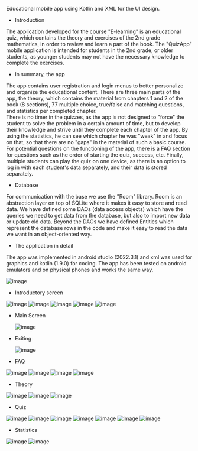 Educational mobile app using Kotlin and XML for the UI design.

- Introduction

The application developed for the course "E-learning" is an educational quiz, which contains the theory and exercises of the 2nd grade mathematics, in order to review and learn a part of the book. The "QuizApp" mobile application is intended for students in the 2nd grade, or older students, as younger students may not have the necessary knowledge to complete the exercises. 

- In summary, the app

The app contains user registration and login menus to better personalize and organize the educational content. There are three main parts of the app, the theory, which contains the material from chapters 1 and 2 of the book (8 sections), 77 multiple choice, true/false and matching questions, and statistics per completed chapter.  
There is no timer in the quizzes, as the app is not designed to "force" the student to solve the problem in a certain amount of time, but to develop their knowledge and strive until they complete each chapter of the app. By using the statistics, he can see which chapter he was "weak" in and focus on that, so that there are no "gaps" in the material of such a basic course.
For potential questions on the functioning of the app, there is a FAQ section for questions such as the order of starting the quiz, success, etc.
Finally, multiple students can play the quiz on one device, as there is an option to log in with each student's data separately, and their data is stored separately.

- Database

For communication with the base we use the "Room" library. Room is an abstraction layer on top of SQLite where it makes it easy to store and read data. 
We have defined some DAOs (data access objects) which have the queries we need to get data from the database, but also to import new data or update old data.
Beyond the DAOs we have defined Entities which represent the database rows in the code and make it easy to read the data we want in an object-oriented way.

- The application in detail

The app was implemented in android studio (2022.3.1) and xml was used for graphics and kotlin (1.9.0) for coding. The app has been tested on android emulators and on physical phones and works the same way.


 ![image](https://github.com/user-attachments/assets/17f840fb-0cc6-4ba1-83a5-1661a67c3ac8)
 
 - Introductory screen

![image](https://github.com/user-attachments/assets/4e3f23cc-b7c8-43db-883c-c8d9559e7418)
![image](https://github.com/user-attachments/assets/f648e9be-67a6-4998-b622-c4c12bc394d6)
![image](https://github.com/user-attachments/assets/17c38fc6-704b-446b-8a5e-53a0b5d7d706)
![image](https://github.com/user-attachments/assets/c9b7cc15-98cd-4538-a586-e2c10689d03f)
![image](https://github.com/user-attachments/assets/1dbcea44-995b-45e2-8b80-9fefcf58a8c3)

- Main Screen

  ![image](https://github.com/user-attachments/assets/96640d4a-d6d3-4c8e-8975-243f06735c0c)

- Exiting

  ![image](https://github.com/user-attachments/assets/74280423-b6ff-47ee-b235-c7c2924a8bb2)

- FAQ

![image](https://github.com/user-attachments/assets/00b4be6c-9397-440d-86ab-bf7acb012374)
![image](https://github.com/user-attachments/assets/48dada4c-a038-4ac5-82fe-8fe386469cfc)
![image](https://github.com/user-attachments/assets/8397834d-e527-4302-b0ab-4c8f48f2c498)
![image](https://github.com/user-attachments/assets/d015832b-1dd5-4880-b910-3aea1af22e67)

- Theory

![image](https://github.com/user-attachments/assets/d86dc142-0931-41e8-8a79-224304334eac)
![image](https://github.com/user-attachments/assets/2347d476-8085-4644-a7a1-86de2b2d68c0)
![image](https://github.com/user-attachments/assets/e7452443-a321-4226-b343-8cdf85677020)

- Quiz

![image](https://github.com/user-attachments/assets/73e29278-34c6-416d-b8e2-119a7bcd9caf)
![image](https://github.com/user-attachments/assets/0b3c0c9d-fd10-4e47-a4db-96247f1680ea)
![image](https://github.com/user-attachments/assets/e9fff86f-fbc0-41e2-b97e-8f044f82ec28)
![image](https://github.com/user-attachments/assets/bd2851de-6ae0-485c-9439-fb3d543f8e52)
![image](https://github.com/user-attachments/assets/a3a6a987-46ae-4865-9539-b76af32a67cb)
![image](https://github.com/user-attachments/assets/146f26d2-0bb1-412f-9da7-2876fdf82c69)
![image](https://github.com/user-attachments/assets/1184e38d-51da-4440-bed7-2bc32757c829)

- Statistics

![image](https://github.com/user-attachments/assets/2060a580-b26f-4e5b-b575-11fc2cf73955)
![image](https://github.com/user-attachments/assets/d90a8681-4e51-404c-a75c-034698662306)


